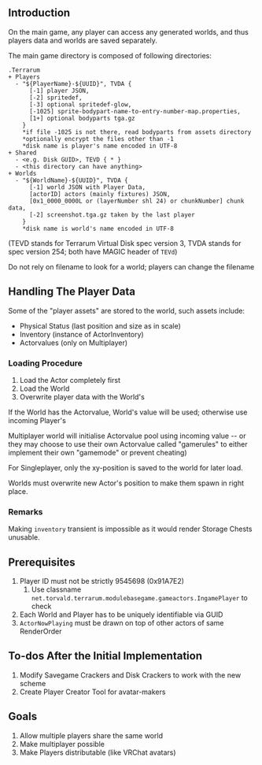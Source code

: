 ## Introduction

On the main game, any player can access any generated worlds, and thus players data and worlds are saved separately.

The main game directory is composed of following directories:

```
.Terrarum
+ Players
  - "${PlayerName}-${UUID}", TVDA {
      [-1] player JSON,
      [-2] spritedef,
      [-3] optional spritedef-glow,
      [-1025] sprite-bodypart-name-to-entry-number-map.properties,
      [1+] optional bodyparts tga.gz
    }
    *if file -1025 is not there, read bodyparts from assets directory
    *optionally encrypt the files other than -1
    *disk name is player's name encoded in UTF-8
+ Shared
  - <e.g. Disk GUID>, TEVD { * }
  - <this directory can have anything>
+ Worlds
  - "${WorldName}-${UUID}", TVDA {
      [-1] world JSON with Player Data,
      [actorID] actors (mainly fixtures) JSON,
      [0x1_0000_0000L or (layerNumber shl 24) or chunkNumber] chunk data,
      [-2] screenshot.tga.gz taken by the last player
    }
    *disk name is world's name encoded in UTF-8
```

(TEVD stands for Terrarum Virtual Disk spec version 3, TVDA stands for spec version 254; both have MAGIC header of `TEVd`)

Do not rely on filename to look for a world; players can change the filename

## Handling The Player Data

Some of the "player assets" are stored to the world, such assets include:
- Physical Status (last position and size as in scale)
- Inventory (instance of ActorInventory)
- Actorvalues (only on Multiplayer)

### Loading Procedure

1. Load the Actor completely first
2. Load the World
3. Overwrite player data with the World's 
   
If the World has the Actorvalue, World's value will be used; otherwise use incoming Player's

Multiplayer world will initialise Actorvalue pool using incoming value -- or they may choose to use
their own Actorvalue called "gamerules" to either implement their own "gamemode" or prevent cheating)

For Singleplayer, only the xy-position is saved to the world for later load.

Worlds must overwrite new Actor's position to make them spawn in right place.

### Remarks

Making `inventory` transient is impossible as it would render Storage Chests unusable.

## Prerequisites

1. Player ID must not be strictly 9545698 (0x91A7E2)
    1. Use classname `net.torvald.terrarum.modulebasegame.gameactors.IngamePlayer` to check
2. Each World and Player has to be uniquely identifiable via GUID
3. `ActorNowPlaying` must be drawn on top of other actors of same RenderOrder

## To-dos After the Initial Implementation

1. Modify Savegame Crackers and Disk Crackers to work with the new scheme
2. Create Player Creator Tool for avatar-makers

## Goals

1. Allow multiple players share the same world
2. Make multiplayer possible
3. Make Players distributable (like VRChat avatars)
